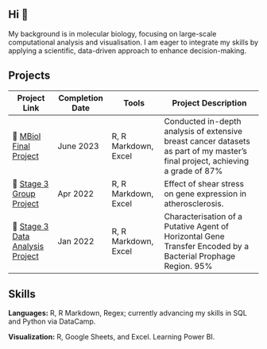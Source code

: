 ## Hi 👋

My background is in molecular biology, focusing on large-scale computational analysis and visualisation. I am eager to integrate my skills by applying a scientific, data-driven approach to enhance decision-making.

## Projects
| Project Link | Completion Date | Tools | Project Description | 
|---|---|---|---|
| 🧬 [MBiol Final Project](https://github.com/nlhopkins/mbiol-stage_3-report) | June 2023 | R, R Markdown, Excel | Conducted in-depth analysis of extensive breast cancer datasets as part of my master’s final project, achieving a grade of 87%|
| 🧪 [Stage 3 Group Project](https://github.com/nlhopkins/Group-Project-21) | Apr 2022 | R, R Markdown, Excel | Effect of shear stress on gene expression in atherosclerosis. | 
| 🧫 [Stage 3 Data Analysis Project](https://github.com/nlhopkins/stage_3-big_data_science) | Jan 2022 | R, R Markdown, Excel | Characterisation of a Putative Agent of Horizontal Gene Transfer Encoded by a Bacterial Prophage Region. 95% | 


## Skills
**Languages:** R, R Markdown, Regex; currently advancing my skills in SQL and Python via DataCamp.

**Visualization:** R, Google Sheets, and Excel. Learning Power BI.
